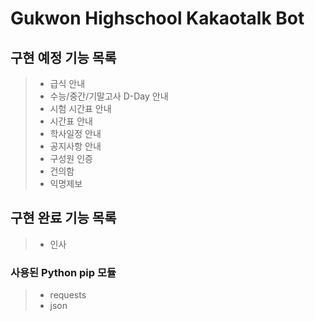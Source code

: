 # Gukwon Highschool Kakaotalk Bot

## 구현 예정 기능 목록
>- 급식 안내
>- 수능/중간/기말고사 D-Day 안내
>- 시험 시간표 안내
>- 시간표 안내
>- 학사일정 안내
>- 공지사항 안내
>- 구성원 인증
>- 건의함
>- 익명제보


## 구현 완료 기능 목록
>- 인사


### 사용된 Python pip 모듈
>- requests
>- json
